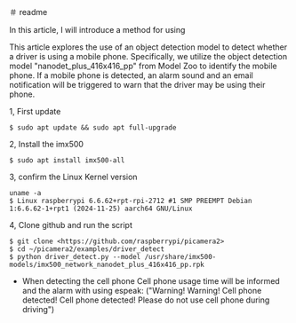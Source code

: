 ＃ readme


In this article, I will introduce a method for using 


This article explores the use of an object detection model to detect whether a driver is using a mobile phone. Specifically, we utilize the object detection model "nanodet_plus_416x416_pp" from Model Zoo to identify  the mobile phone. If a mobile phone is detected, an alarm sound and an email notification will be triggered to warn that the driver may be using their phone.


1, First update

    $ sudo apt update && sudo apt full-upgrade 

2, Install the imx500

    $ sudo apt install imx500-all

3, confirm the Linux Kernel version

    uname -a
    $ Linux raspberrypi 6.6.62+rpt-rpi-2712 #1 SMP PREEMPT Debian 1:6.6.62-1+rpt1 (2024-11-25) aarch64 GNU/Linux
    
4, Clone github and run the script

    $ git clone <https://github.com/raspberrypi/picamera2>
    $ cd ~/picamera2/examples/driver_detect
    $ python driver_detect.py --model /usr/share/imx500-models/imx500_network_nanodet_plus_416x416_pp.rpk


- When detecting the cell phone
Cell phone usage time will be informed and the alarm with using espeak: ("Warning! Warning! Cell phone detected! Cell phone detected! Please do not use cell phone during driving")
